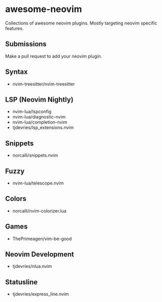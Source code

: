 # awesome-neovim
Collections of awesome neovim plugins. Mostly targeting neovim specific features.

## Submissions

Make a pull request to add your neovim plugin. 

## Syntax

- nvim-treesitter/nvim-treesitter

## LSP (Neovim Nightly)

- nvim-lua/lspconfig
- nvim-lua/diagnostic-nvim
- nvim-lua/completion-nvim
- tjdevries/lsp_extensions.nvim

## Snippets

- norcalli/snippets.nvim

## Fuzzy

- nvim-lua/telescope.nvim

## Colors

- norcalli/nvim-colorizer.lua

## Games

- ThePrimeagen/vim-be-good

## Neovim Development

- tjdevries/nlua.nvim

## Statusline

- tjdevries/express_line.nvim

